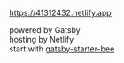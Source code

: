 https://41312432.netlify.app

powered by Gatsby  
hosting by Netlify  
start with [gatsby-starter-bee](https://github.com/JaeYeopHan, 'start-bee')
